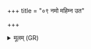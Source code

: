 +++
title = "०९ नमो महिम्न उत"

+++
<details><summary>मूलम् (GR)</summary>

नमो महिम्न उत चक्षुषे वां  
वशर्षभो मनसा तत् कृणोमि ।  
देवाँ अपीतं पथिभिः शिवेभिर्  
मा नो हिंसिष्टं हरसा दैव्येन ॥
</details>